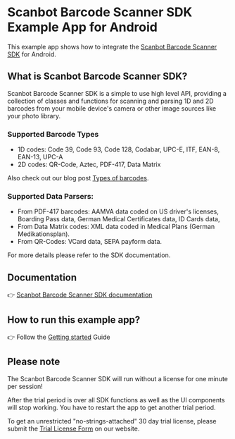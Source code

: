 # Scanbot Barcode Scanner SDK Example App for Android

This example app shows how to integrate the [Scanbot Barcode Scanner SDK](https://scanbot.io/sdk) for Android.


## What is Scanbot Barcode Scanner SDK?

Scanbot Barcode Scanner SDK is a simple to use high level API, providing a collection of classes and functions 
for scanning and parsing 1D and 2D barcodes from your mobile device's camera or other image sources like your photo library.


### Supported Barcode Types

- 1D codes: Code 39, Code 93, Code 128, Codabar, UPC-E, ITF, EAN-8, EAN-13, UPC-A
- 2D codes: QR-Code, Aztec, PDF-417, Data Matrix

Also check out our blog post [Types of barcodes](https://scanbot.io/blog/types-of-barcodes-and-their-usage/).


### Supported Data Parsers:

- From PDF-417 barcodes: AAMVA data coded on US driver's licenses, Boarding Pass data, German Medical Certificates data, ID Cards data, 
- From Data Matrix codes: XML data coded in Medical Plans (German Medikationsplan).
- From QR-Codes: VCard data, SEPA payform data.

For more details please refer to the SDK documentation.


## Documentation

👉 [Scanbot Barcode Scanner SDK documentation](https://github.com/doo/scanbot-barcode-scanner-sdk-example-android/wiki/Getting-started)


## How to run this example app?

👉 Follow the [Getting started](https://github.com/doo/scanbot-barcode-scanner-sdk-example-android/wiki/Getting-started) Guide

## Please note

The Scanbot Barcode Scanner SDK will run without a license for one minute per session!

After the trial period is over all SDK functions as well as the UI components will stop working.
You have to restart the app to get another trial period.

To get an unrestricted "no-strings-attached" 30 day trial license, please submit the [Trial License Form](https://scanbot.io/sdk/trial.html) on our website.

